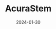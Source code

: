 ---  
layout: startup_page  
title: "AcuraStem"  
id: "acurastem.com"  
permalink: "/acurastemacurastem.com01302024/"  
website: "https://acurastem.com/"  
funding_round: "Grant"  
funding_amount: "$7M"  
investors: "National Institutes of Health (NIH), Department of Defense (DOD)"  
about: "AcuraStem is a patient-based biotechnology company developing treatments for neurodegenerative diseases like ALS and FTD. They utilize their iNeuroRx platform to model diseases in patient neurons, enabling the rapid discovery and testing of treatments, such as antisense oligonucleotides (ASOs). Their research focuses on targets like UNC13A and SYF2 to address TDP-43 pathology."  
markets: "Biotechnology, Healthtech, Neurodegenerative Diseases"  
hq: "Pasadena, California, United States"  
founded_year: "2016"  
linkedin: "https://www.linkedin.com/company/12903559/"  
twitter: "https://twitter.com/acurastem"  
instagram: ""  
facebook: "https://fb.me/AcuraStem"  
crunchbase: "https://www.crunchbase.com/organization/acurastem"  
pitchbook: "https://pitchbook.com/profiles/company/227001-07"  

date_display: "30-Jan-2024"  
date: "2024-01-30"

# SEO Optimization  
meta_title: "AcuraStem - Grant Funding ($7M)"  
meta_description: "AcuraStem, AcuraStem is a patient-based biotechnology company developing treatments for neurodegenerative diseases like ALS and FTD. They utilize their iNeuroRx ..."  
meta_keywords: "AcuraStem, Biotechnology, Healthtech, Neurodegenerative Diseases, Grant funding"  
canonical_url: "https://startup.projectstartups.com/acurastemacurastem.com01302024/"  
---